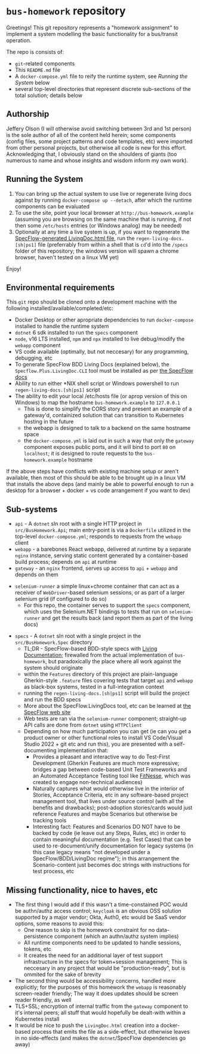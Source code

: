 # `bus-homework` repository

Greetings! This git repository represents a "homework assignment" to implement a system modelling the basic functionality for a bus/transit operation.

The repo is consists of:

* `git`-related components
* This `README.md` file
* A `docker-compose.yml` file to reify the runtime system, see _Running the System_ below
* several top-level directories that represent discrete sub-sections of the total solution; details below

## Authorship

Jeffery Olson (I will otherwise avoid switching between 3rd and 1st person) is the sole author of all of the content held herein; some components (config files, some project patterns and code templates, etc) were imported from other personal projects, but otherwise all code is new for this effort. Acknowledging that, I obviously stand on the shoulders of giants (too numerous to name and whose insights and wisdom inform my own work).

## Running the System

1. You can bring up the actual system to use live or regenerate living docs against by running `docker-compose up --detach`, after which the runtime components can be evaluated
2. To use the site, point your local browser at `http://bus-homework.example` (assuming you are browsing on the same machine that is running, if not then some `/etc/hosts` entries (or Windows analog) may be needed)
3. Optionally at any time a live system is up, if you want to regenerate the [SpecFlow-generated LivingDoc.html file](https://specflow.org/tools/living-doc/), run the `regen-living-docs.[sh|ps1]` file (preferrably from within a shell that is `cd`'d into the `/specs` folder of this repository; the windows version will spawn a chrome browser, haven't tested on a linux VM yet)

Enjoy!

## Environmental requirements

This `git` repo should be cloned onto a development machine with the following installed/available/completed/etc:

* Docker Desktop or other apropriate dependencies to run `docker-compose` installed to handle the runtime system
* `dotnet` 6 sdk installed to run the `specs` component
* `node`, v16 LTS installed, `npm` and `npx` installed to live debug/modify the `webapp` component
* VS code available (optimally, but not neccesary) for any programming, debugging, etc
* To generate SpecFlow BDD Living Docs (explained below), the `Specflow.Plus.LivingDoc.CLI` tool must be installed as per [the SpecFlow docs](https://docs.specflow.org/projects/specflow-livingdoc/en/latest/LivingDocGenerator/Installing-the-command-line-tool.html)
* Ability to run either *NIX shell script or Windows powershell to run `regen-living-docs.[sh|ps1]` script
* The ability to edit your local /etc/hosts file (or aprop version of this on Windows) to map the hostname `bus-homework.example` to `127.0.0.1`
  - This is done to simplify the CORS story and present an example of a gateway'd, containized solution that can transition to Kubernetes hosting in the future
  - the webapp is designed to talk to a backend on the same hostname space
  - the `docker-compose.yml` is laid out in such a way that only the `gateway` component exposes public ports, and it will bind to port `80` on `localhost`; it is designed to route requests to the `bus-homework.example` hostname

If the above steps have conflicts with existing machine setup or aren't available, then most of this should be able to be brought up in a linux VM that installs the above deps (and mainly be able to powerful enough to run a desktop for a browser + docker + vs code arrangement if you want to dev)

## Sub-systems

* `api` - A `dotnet` sln root with a single HTTP project in `src/BusHomework.Api`; main entry-point is via a `Dockerfile` utilized in the top-level `docker-compose.yml`; responds to requests from the `webapp` client
* `webapp` - a barebones React webapp, delivered at runtime by a separate `nginx` instance, serving static content generated by a container-based build process; depends on `api` at runtime
* `gateway` - an `nginx` frontend, serves up access to `api` + `webapp` and depends on them
- `selenium-runner` a simple linux+chrome container that can act as a receiver of `WebDriver`-based selenium sessions, or as part of a larger selenium grid (if configured to do so)
  - For this repo, the container serves to support the `specs` component, which uses the Selenium.NET bindings to tests that run on `selenium-runner` and get the results back (and report them as part of the living docs)
* `specs` - A `dotnet` sln root with a single project in the `src/BusHomework.Spec` directory
  - TL;DR - SpecFlow-based BDD-style specs with [Living Documentation](https://specflow.org/tools/living-doc/); firewalled from the actual implementation of `bus-homework`, but paradoxically the place where all work against the system should originate
  - within the `Features` directory of this project are plain-language Gherkin-style `.feature` files covering tests that target `api` and `webapp` as black-box systems, tested in a full-integration context
  - running the `regen-living-docs.[sh|ps1]` script will build the project and run the BDD specs 
  - More about the SpecFlow.LivingDocs tool, etc can be learned at [the SpecFlow web site](https://specflow.org)
  - Web tests are ran via the `selenium-runner` component; straight-up API calls are done from `dotnet` using `HTTPClient`
  - Depending on how much participation you can get (ie can you get a product owner or other functional roles to install VS Code/Visual Studio 2022 + git etc and run this), you are presented with a self-documenting implementation that:
    - Provides a pleasant and interactive way to do Test-First Development (Gherkin Features are much more expressive; bridges a gap between code-based Unit Test Frameworks and an Automated Acceptance Testing tool like [FitNesse](http://fitnesse.org/FitNesse.UserGuide.AcceptanceTests), which was created to engage non-technical audiences)
    - Naturally captures what would otherwise live in the interior of Stories, Acceptance Criteria, etc in any software-based project management tool, that lives under source control (with all the benefits and drawbacks); post-adoption stories/cards would just reference Features and maybe Scenarios but otherwise be tracking tools
    - Interesting fact: Features and Scenarios DO NOT have to be backed by code (ie leave out any Steps, Rules, etc) in order to contain meaningful documentation (e.g. Test Cases) that can be used to re-document/unify documentation for legacy systems (in this case legacy means "not developed under a SpecFlow/BDD/LivingDoc regime"); in this arrangement the Scenario-content just becomes doc strings with instructions for test process, etc

## Missing functionality, nice to haves, etc

* The first thing I would add if this wasn't a time-constained POC would be authn/authz access control; `keycloak` is an obvious OSS solution supported by a major vendor; Okta, Auth0, etc would be SaaS vendor options, some reasons to avoid this:
  - One reason to skip is the homework constraint for no data-persistence component (which an authn/authz system implies)
  - All runtime components need to be updated to handle sessions, tokens, etc
  - It creates the need for an additional layer of test support infrastructure in the specs for token+session management; This is neccesary in any project that would be "production-ready", but is ommited for the sake of brevity
* The second thing would be accessibility concerns, handled more explicitly; for the purposes of this homework the `webapp` is reasonably screen-reader friendly; The way it does updates should be screen reader friendly, as well
* TLS+SSL; encryption of internal traffic from the `gateway` component to it's internal peers; all stuff that would hopefully be dealt-with within a Kubernetes install
* It would be nice to push the `LivingDoc.html` creation into a docker-based process that emits the file as a side-effect, but otherwise leaves in no side-effects (and makes the `dotnet`/SpecFlow dependencies go away)